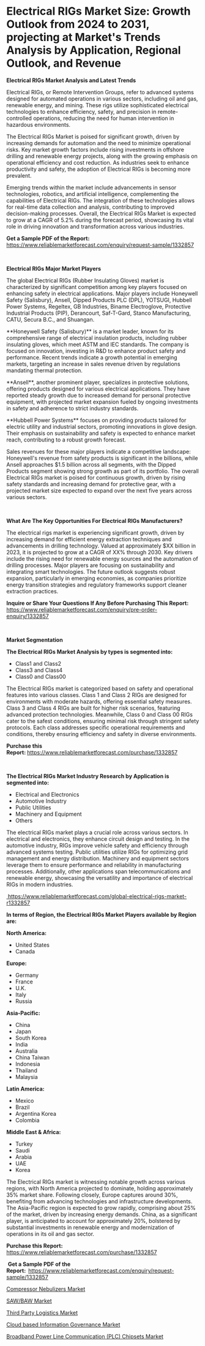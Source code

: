 <p><h1>Electrical RIGs Market Size: Growth Outlook from 2024 to 2031, projecting at Market's Trends Analysis by Application, Regional Outlook, and Revenue</h1></p><p><strong>Electrical RIGs Market Analysis and Latest Trends</strong></p>
<p><p>Electrical RIGs, or Remote Intervention Groups, refer to advanced systems designed for automated operations in various sectors, including oil and gas, renewable energy, and mining. These rigs utilize sophisticated electrical technologies to enhance efficiency, safety, and precision in remote-controlled operations, reducing the need for human intervention in hazardous environments.</p><p>The Electrical RIGs Market is poised for significant growth, driven by increasing demands for automation and the need to minimize operational risks. Key market growth factors include rising investments in offshore drilling and renewable energy projects, along with the growing emphasis on operational efficiency and cost reduction. As industries seek to enhance productivity and safety, the adoption of Electrical RIGs is becoming more prevalent.</p><p>Emerging trends within the market include advancements in sensor technologies, robotics, and artificial intelligence, complementing the capabilities of Electrical RIGs. The integration of these technologies allows for real-time data collection and analysis, contributing to improved decision-making processes. Overall, the Electrical RIGs Market is expected to grow at a CAGR of 5.2% during the forecast period, showcasing its vital role in driving innovation and transformation across various industries.</p></p>
<p><strong>Get a Sample PDF of the Report:&nbsp;</strong> <a href="https://www.reliablemarketforecast.com/enquiry/request-sample/1332857?utm_campaign=1159&utm_medium=2&utm_source=Github&utm_content=ia&utm_term=01102024&utm_id=electrical-rigs">https://www.reliablemarketforecast.com/enquiry/request-sample/1332857</a></p>
<p>&nbsp;</p>
<p><strong>Electrical RIGs Major Market Players</strong></p>
<p><p>The global Electrical RIGs (Rubber Insulating Gloves) market is characterized by significant competition among key players focused on enhancing safety in electrical applications. Major players include Honeywell Safety (Salisbury), Ansell, Dipped Products PLC (DPL), YOTSUGI, Hubbell Power Systems, Regeltex, GB Industries, Biname Electroglove, Protective Industrial Products (PIP), Derancourt, Saf-T-Gard, Stanco Manufacturing, CATU, Secura B.C., and Shuangan.</p><p>**Honeywell Safety (Salisbury)** is a market leader, known for its comprehensive range of electrical insulation products, including rubber insulating gloves, which meet ASTM and IEC standards. The company is focused on innovation, investing in R&D to enhance product safety and performance. Recent trends indicate a growth potential in emerging markets, targeting an increase in sales revenue driven by regulations mandating thermal protection.</p><p>**Ansell**, another prominent player, specializes in protective solutions, offering products designed for various electrical applications. They have reported steady growth due to increased demand for personal protective equipment, with projected market expansion fueled by ongoing investments in safety and adherence to strict industry standards.</p><p>**Hubbell Power Systems** focuses on providing products tailored for electric utility and industrial sectors, promoting innovations in glove design. Their emphasis on sustainability and safety is expected to enhance market reach, contributing to a robust growth forecast.</p><p>Sales revenues for these major players indicate a competitive landscape: Honeywell's revenue from safety products is significant in the billions, while Ansell approaches $1.5 billion across all segments, with the Dipped Products segment showing strong growth as part of its portfolio. The overall Electrical RIGs market is poised for continuous growth, driven by rising safety standards and increasing demand for protective gear, with a projected market size expected to expand over the next five years across various sectors.</p></p>
<p>&nbsp;</p>
<p><strong>What Are The Key Opportunities For Electrical RIGs Manufacturers?</strong></p>
<p><p>The electrical rigs market is experiencing significant growth, driven by increasing demand for efficient energy extraction techniques and advancements in drilling technology. Valued at approximately $XX billion in 2023, it is projected to grow at a CAGR of XX% through 2030. Key drivers include the rising need for renewable energy sources and the automation of drilling processes. Major players are focusing on sustainability and integrating smart technologies. The future outlook suggests robust expansion, particularly in emerging economies, as companies prioritize energy transition strategies and regulatory frameworks support cleaner extraction practices.</p></p>
<p><strong>Inquire or Share Your Questions If Any Before Purchasing This Report:</strong> <a href="https://www.reliablemarketforecast.com/enquiry/pre-order-enquiry/1332857?utm_campaign=1159&utm_medium=2&utm_source=Github&utm_content=ia&utm_term=01102024&utm_id=electrical-rigs">https://www.reliablemarketforecast.com/enquiry/pre-order-enquiry/1332857</a></p>
<p>&nbsp;</p>
<p><strong>Market Segmentation</strong></p>
<p><strong>The Electrical RIGs Market Analysis by types is segmented into:</strong></p>
<p><ul><li>Class1 and Class2</li><li>Class3 and Class4</li><li>Class0 and Class00</li></ul></p>
<p><p>The Electrical RIGs market is categorized based on safety and operational features into various classes. Class 1 and Class 2 RIGs are designed for environments with moderate hazards, offering essential safety measures. Class 3 and Class 4 RIGs are built for higher risk scenarios, featuring advanced protection technologies. Meanwhile, Class 0 and Class 00 RIGs cater to the safest conditions, ensuring minimal risk through stringent safety protocols. Each class addresses specific operational requirements and conditions, thereby ensuring efficiency and safety in diverse environments.</p></p>
<p><strong>Purchase this Report:&nbsp;</strong><a href="https://www.reliablemarketforecast.com/purchase/1332857?utm_campaign=1159&utm_medium=2&utm_source=Github&utm_content=ia&utm_term=01102024&utm_id=electrical-rigs">https://www.reliablemarketforecast.com/purchase/1332857</a></p>
<p>&nbsp;</p>
<p><strong>The Electrical RIGs Market Industry Research by Application is segmented into:</strong></p>
<p><ul><li>Electrical and Electronics</li><li>Automotive Industry</li><li>Public Utilities</li><li>Machinery and Equipment</li><li>Others</li></ul></p>
<p><p>The electrical RIGs market plays a crucial role across various sectors. In electrical and electronics, they enhance circuit design and testing. In the automotive industry, RIGs improve vehicle safety and efficiency through advanced systems testing. Public utilities utilize RIGs for optimizing grid management and energy distribution. Machinery and equipment sectors leverage them to ensure performance and reliability in manufacturing processes. Additionally, other applications span telecommunications and renewable energy, showcasing the versatility and importance of electrical RIGs in modern industries.</p></p>
<p><a href="https://www.reliablemarketforecast.com/global-electrical-rigs-market-r1332857?utm_campaign=1159&utm_medium=2&utm_source=Github&utm_content=ia&utm_term=01102024&utm_id=electrical-rigs">&nbsp;https://www.reliablemarketforecast.com/global-electrical-rigs-market-r1332857</a></p>
<p><strong>In terms of Region, the Electrical RIGs Market Players available by Region are:</strong></p>
<p>
    <p> <strong> North America: </strong>
        <ul>
            <li>United States</li>
            <li>Canada</li>
        </ul>
        </p> 
    <p> <strong> Europe: </strong>
        <ul>
            <li>Germany</li>
            <li>France</li>
            <li>U.K.</li>
            <li>Italy</li>
            <li>Russia</li>
        </ul>
        </p> 
    <p> <strong> Asia-Pacific: </strong>
        <ul>
            <li>China</li>
            <li>Japan</li>
            <li>South Korea</li>
            <li>India</li>
            <li>Australia</li>
            <li>China Taiwan</li>
            <li>Indonesia</li>
            <li>Thailand</li>
            <li>Malaysia</li>
        </ul>
        </p> 
    <p> <strong> Latin America: </strong>
        <ul>
            <li>Mexico</li>
            <li>Brazil</li>
            <li>Argentina Korea</li>
            <li>Colombia</li>
        </ul>
        </p> 
    <p> <strong> Middle East & Africa: </strong>
        <ul>
            <li>Turkey</li>
            <li>Saudi</li>
            <li>Arabia</li>
            <li>UAE</li>
            <li>Korea</li>
        </ul>
    </p>
    </p>
<p><p>The Electrical RIGs market is witnessing notable growth across various regions, with North America projected to dominate, holding approximately 35% market share. Following closely, Europe captures around 30%, benefiting from advancing technologies and infrastructure developments. The Asia-Pacific region is expected to grow rapidly, comprising about 25% of the market, driven by increasing energy demands. China, as a significant player, is anticipated to account for approximately 20%, bolstered by substantial investments in renewable energy and modernization of operations in its oil and gas sector.</p></p>
<p><strong>Purchase this Report: </strong><a href="https://www.reliablemarketforecast.com/purchase/1332857?utm_campaign=1159&utm_medium=2&utm_source=Github&utm_content=ia&utm_term=01102024&utm_id=electrical-rigs">https://www.reliablemarketforecast.com/purchase/1332857</a></p>
<p>&nbsp;<strong>Get a Sample PDF of the Report:&nbsp;&nbsp;</strong><a href="https://www.reliablemarketforecast.com/enquiry/request-sample/1332857?utm_campaign=1159&utm_medium=2&utm_source=Github&utm_content=ia&utm_term=01102024&utm_id=electrical-rigs">https://www.reliablemarketforecast.com/enquiry/request-sample/1332857</a></p>
<p><strong></strong></p>
<p><p><a href="https://www.linkedin.com/pulse/compressor-nebulizers-industry-analysis-report-its-market-size-z3eef?utm_campaign=1159&utm_medium=2&utm_source=Github&utm_content=ia&utm_term=01102024&utm_id=electrical-rigs">Compressor Nebulizers Market</a></p><p><a href="https://issuu.com/reportprime-2/docs/sawbaw-market-size-2030.pptx_27c7f842a7aa43?utm_campaign=1159&utm_medium=2&utm_source=Github&utm_content=ia&utm_term=01102024&utm_id=electrical-rigs">SAW/BAW Market</a></p><p><a href="https://www.linkedin.com/pulse/third-party-logistics-market-global-regional-analysis-2024-5jk5f?utm_campaign=1159&utm_medium=2&utm_source=Github&utm_content=ia&utm_term=01102024&utm_id=electrical-rigs">Third Party Logistics Market</a></p><p><a href="https://www.linkedin.com/pulse/growth-drivers-cloud-based-information-governance-market-ngaff?utm_campaign=1159&utm_medium=2&utm_source=Github&utm_content=ia&utm_term=01102024&utm_id=electrical-rigs">Cloud based Information Governance Market</a></p><p><a href="https://issuu.com/reportprime-2/docs/broadband-power-line-communication-_f6b963d269266c?utm_campaign=1159&utm_medium=2&utm_source=Github&utm_content=ia&utm_term=01102024&utm_id=electrical-rigs">Broadband Power Line Communication (PLC) Chipsets Market</a></p></p>